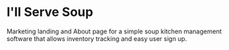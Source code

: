 # I'll Serve Soup
Marketing landing and About page for a simple soup kitchen management software that allows inventory tracking and easy user sign up.
